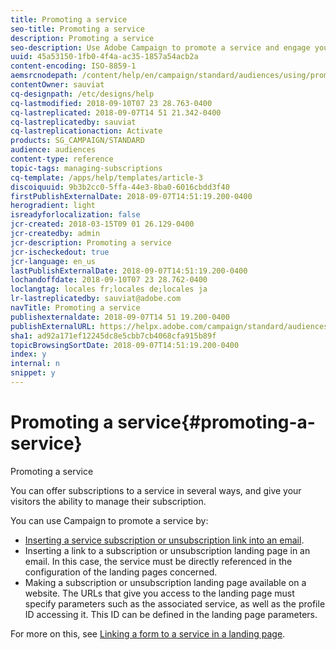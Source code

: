 ```yaml
---
title: Promoting a service
seo-title: Promoting a service
description: Promoting a service
seo-description: Use Adobe Campaign to promote a service and engage your customers through dedicated landing pages, emails or directly on your website.
uuid: 45a53150-1fb0-4f4a-ac35-1857a54acb2a
content-encoding: ISO-8859-1
aemsrcnodepath: /content/help/en/campaign/standard/audiences/using/promoting-a-service
contentOwner: sauviat
cq-designpath: /etc/designs/help
cq-lastmodified: 2018-09-10T07 23 28.763-0400
cq-lastreplicated: 2018-09-07T14 51 21.342-0400
cq-lastreplicatedby: sauviat
cq-lastreplicationaction: Activate
products: SG_CAMPAIGN/STANDARD
audience: audiences
content-type: reference
topic-tags: managing-subscriptions
cq-template: /apps/help/templates/article-3
discoiquuid: 9b3b2cc0-5ffa-44e3-8ba0-6016cbdd3f40
firstPublishExternalDate: 2018-09-07T14:51:19.200-0400
herogradient: light
isreadyforlocalization: false
jcr-created: 2018-03-15T09 01 26.129-0400
jcr-createdby: admin
jcr-description: Promoting a service
jcr-ischeckedout: true
jcr-language: en_us
lastPublishExternalDate: 2018-09-07T14:51:19.200-0400
lochandoffdate: 2018-09-10T07 23 28.762-0400
loclangtag: locales fr;locales de;locales ja
lr-lastreplicatedby: sauviat@adobe.com
navTitle: Promoting a service
publishexternaldate: 2018-09-07T14 51 19.200-0400
publishExternalURL: https://helpx.adobe.com/campaign/standard/audiences/using/promoting-a-service.html
sha1: ad92a171ef12245dc8e5cbb7cb4068cfa915b89f
topicBrowsingSortDate: 2018-09-07T14:51:19.200-0400
index: y
internal: n
snippet: y
---
```


# Promoting a service{#promoting-a-service}

Promoting a service

You can offer subscriptions to a service in several ways, and give your visitors the ability to manage their subscription.

You can use Campaign to promote a service by:

* [Inserting a service subscription or unsubscription link into an email](../../designing/using/inserting-a-link.md).
* Inserting a link to a subscription or unsubscription landing page in an email. In this case, the service must be directly referenced in the configuration of the landing pages concerned.
* Making a subscription or unsubscription landing page available on a website. The URLs that give you access to the landing page must specify parameters such as the associated service, as well as the profile ID accessing it. This ID can be defined in the landing page parameters.

For more on this, see [Linking a form to a service in a landing page](../../channels/using/designing-a-landing-page.md#linking-a-form-to-a-service).
